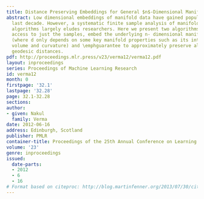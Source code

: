 ```yaml
---
title: Distance Preserving Embeddings for General $n$-Dimensional Manifolds
abstract: Low dimensional embeddings of manifold data have gained popularity in the
  last decade. However, a systematic finite sample analysis of manifold embedding
  algorithms largely eludes researchers. Here we present two algorithms that, given
  access to just the samples, embed the underlying n- dimensional manifold into R^d
  (where d only depends on some key manifold properties such as its intrinsic dimension,
  volume and curvature) and \emphguarantee to approximately preserve all interpoint
  geodesic distances.
pdf: http://proceedings.mlr.press/v23/verma12/verma12.pdf
layout: inproceedings
series: Proceedings of Machine Learning Research
id: verma12
month: 0
firstpage: '32.1'
lastpage: '32.28'
page: 32.1-32.28
sections: 
author:
- given: Nakul
  family: Verma
date: 2012-06-16
address: Edinburgh, Scotland
publisher: PMLR
container-title: Proceedings of the 25th Annual Conference on Learning Theory
volume: '23'
genre: inproceedings
issued:
  date-parts:
  - 2012
  - 6
  - 16
# Format based on citeproc: http://blog.martinfenner.org/2013/07/30/citeproc-yaml-for-bibliographies/
---
```

